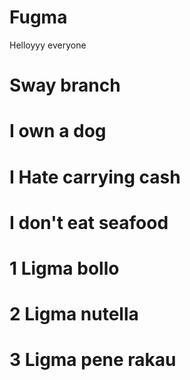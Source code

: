 # Fugma
Helloyyy everyone
# Sway branch
# I own a dog
# I Hate carrying cash
# I don't eat seafood
# 1 Ligma bollo
# 2 Ligma nutella
# 3 Ligma pene rakau
